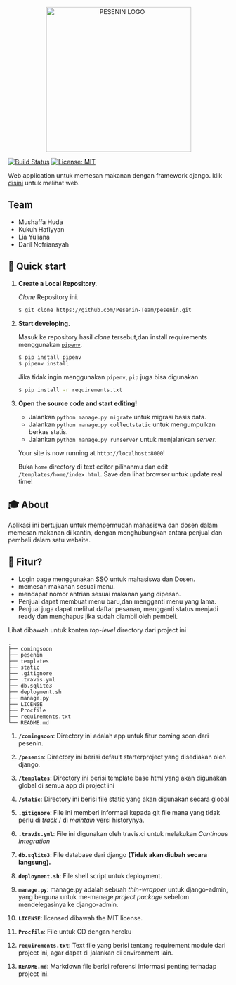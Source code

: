 
<p align="center">
    <img src="/templates/img/LOGO.png" alt="PESENIN LOGO" width="330">
</p>

<p align="center" markdown="1">

   [![Build Status](https://travis-ci.org/Pesenin-Team/pesenin.svg?branch=master)](https://travis-ci.org/Pesenin-Team/pesenin) [![License: MIT](https://img.shields.io/badge/License-MIT-yellow.svg)](https://opensource.org/licenses/MIT)

 </p>

Web application untuk memesan makanan dengan framework django. klik [disini][herokuapp] untuk melihat web.

## Team
- Mushaffa Huda
- Kukuh Hafiyyan
- Lia Yuliana
- Daril Nofriansyah

## 🚀 Quick start

1.  **Create a Local Repository.**

    *Clone* Repository ini.

    ```sh
    $ git clone https://github.com/Pesenin-Team/pesenin.git
    ```

1.  **Start developing.**

    Masuk ke repository hasil *clone* tersebut,dan install requirements menggunakan [`pipenv`][pipenv].

    ```sh
    $ pip install pipenv
    $ pipenv install
    ```

    Jika tidak ingin menggunakan `pipenv`, `pip` juga bisa digunakan.

    ```sh
    $ pip install -r requirements.txt
    ```

1.  **Open the source code and start editing!**

    - Jalankan `python manage.py migrate` untuk migrasi basis data.
    - Jalankan `python manage.py collectstatic` untuk mengumpulkan berkas statis.
    - Jalankan `python manage.py runserver` untuk menjalankan *server*.

    Your site is now running at `http://localhost:8000`!

    Buka `home` directory di text editor pilihanmu dan edit `/templates/home/index.html`. Save dan lihat browser untuk update real time!

## 🎓 About

Aplikasi ini bertujuan untuk mempermudah mahasiswa dan dosen dalam memesan makanan di kantin, dengan menghubungkan antara penjual dan pembeli dalam satu website.

## 🧐 Fitur?

- Login page menggunakan SSO untuk mahasiswa dan Dosen.
- memesan makanan sesuai menu.
- mendapat nomor antrian sesuai makanan yang dipesan.
- Penjual dapat membuat menu baru,dan mengganti menu yang lama.
- Penjual juga dapat melihat daftar pesanan, mengganti status menjadi ready dan menghapus jika sudah diambil oleh pembeli.

Lihat dibawah untuk konten *top-level* directory dari project ini

    .
    ├── comingsoon
    ├── pesenin
    ├── templates
    ├── static
    ├── .gitignore
    ├── .travis.yml
    ├── db.sqlite3
    ├── deployment.sh
    ├── manage.py
    ├── LICENSE
    ├── Procfile
    ├── requirements.txt
    └── README.md

1.  **`/comingsoon`**: Directory ini adalah app untuk fitur coming soon dari pesenin.

2.  **`/pesenin`**: Directory ini berisi default starterproject yang disediakan oleh django.

3.  **`/templates`**: Directory ini berisi template base html yang akan digunakan global di semua app di project ini

4. **`/static`**: Directory ini berisi file static yang akan digunakan secara global

5.  **`.gitignore`**: File ini memberi informasi kepada git file mana yang tidak perlu di *track* / di *maintain* versi historynya.

6.  **`.travis.yml`**: File ini digunakan oleh travis.ci untuk melakukan *Continous Integration*

7.  **`db.sqlite3`**: File database dari django **(Tidak akan diubah secara langsung).**

8.  **`deployment.sh`**: File shell script untuk deployment.

9.  **`manage.py`**: manage.py adalah sebuah *thin-wrapper* untuk django-admin, yang berguna untuk me-manage *project package* sebelom mendelegasinya ke django-admin.

10.  **`LICENSE`**: licensed dibawah the MIT license.

11. **`Procfile`**: File untuk CD dengan heroku

12. **`requirements.txt`**: Text file yang berisi tentang requirement module dari project ini, agar dapat di jalankan di environment lain.

13. **`README.md`**: Markdown file berisi referensi informasi penting terhadap project ini.

[herokuapp]: https://pesenin.herokuapp.com 
[pipenv]: https://pypi.org/project/pipenv